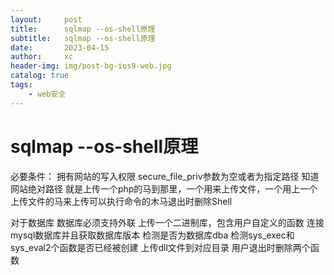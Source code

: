 ```yaml
---
layout:     post
title:      sqlmap --os-shell原理
subtitle:   sqlmap --os-shell原理
date:       2023-04-15
author:     xc
header-img: img/post-bg-ios9-web.jpg
catalog: true
tags:
    - web安全
---
```


# sqlmap --os-shell原理
必要条件：
拥有网站的写入权限
secure_file_priv参数为空或者为指定路径
知道网站绝对路径
就是上传一个php的马到那里，一个用来上传文件，一个用上一个上传文件的马来上传可以执行命令的木马退出时删除Shell

对于数据库
数据库必须支持外联
上传一个二进制库，包含用户自定义的函数
连接mysql数据库并且获取数据库版本
检测是否为数据库dba
检测sys_exec和sys_eval2个函数是否已经被创建
上传dll文件到对应目录
用户退出时删除两个函数